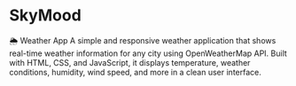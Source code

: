 # SkyMood
🌦️ Weather App A simple and responsive weather application that shows real-time weather information for any city using OpenWeatherMap API. Built with HTML, CSS, and JavaScript, it displays temperature, weather conditions, humidity, wind speed, and more in a clean user interface.

